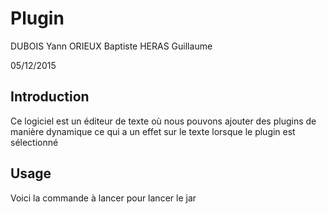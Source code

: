 # Plugin

DUBOIS Yann
ORIEUX Baptiste
HERAS Guillaume

05/12/2015

## Introduction

Ce logiciel est un éditeur de texte où nous pouvons ajouter des plugins de manière dynamique
ce qui a un effet sur le texte lorsque le plugin est sélectionné

## Usage

Voici la commande à lancer pour lancer le jar

